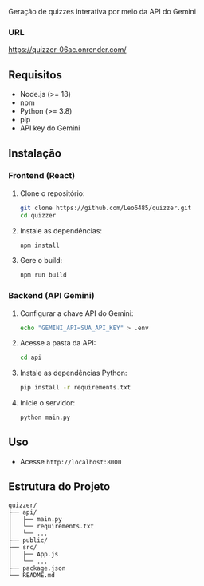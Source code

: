 Geração de quizzes interativa por meio da API do Gemini

### URL
https://quizzer-06ac.onrender.com/

## Requisitos

- Node.js (>= 18)
- npm
- Python (>= 3.8)
- pip
- API key do Gemini

## Instalação

### Frontend (React)

1. Clone o repositório:
    ```sh
    git clone https://github.com/Leo6485/quizzer.git
    cd quizzer
    ```

2. Instale as dependências:
    ```sh
    npm install
    ```

3. Gere o build:
    ```sh
    npm run build
    ```

### Backend (API Gemini)


1. Configurar a chave API do Gemini:
    ```sh
    echo "GEMINI_API=SUA_API_KEY" > .env
    ```

2. Acesse a pasta da API:
    ```sh
    cd api
    ```

3. Instale as dependências Python:
    ```sh
    pip install -r requirements.txt
    ```

4. Inicie o servidor:
    ```sh
    python main.py
    ```

## Uso

- Acesse `http://localhost:8000`

## Estrutura do Projeto

```
quizzer/
├── api/
│   ├── main.py
│   └── requirements.txt
│   └── ...
├── public/
├── src/
│   ├── App.js
│   └── ...
├── package.json
└── README.md
```
